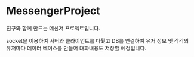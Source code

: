 # MessengerProject
친구와 함께 만드는 메신저 프로젝트입니다.

socket을 이용하여 서버와 클라이언트를 다뤘고
DB를 연결하여 유저 정보 및 각각의 유저마다 데이터 베이스를 만들어 대화내용도 저장할 예정입니다.
